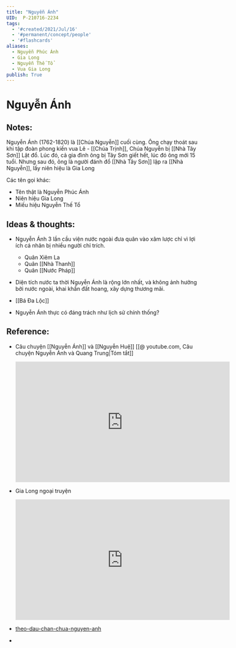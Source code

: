 ```yaml
---
title: "Nguyễn Ánh"
UID:  P-210716-2234
tags:
  - '#created/2021/Jul/16'
  - '#permanent/concept/people'
  - '#flashcards'
aliases: 
  - Nguyễn Phúc Ánh
  - Gia Long
  - Nguyễn Thế Tổ
  - Vua Gia Long
publish: True
---
```

# Nguyễn Ánh

## Notes:
Nguyễn Ánh (1762-1820) là [[Chúa Nguyễn]] cuối cùng. Ông chạy thoát sau khi tập đoàn phong kiến vua Lê - [[Chúa Trịnh]], Chúa Nguyễn bị [[Nhà Tây Sơn]] Lật đổ. Lúc đó, cả gia đình ông bị Tây Sơn giết hết, lúc đó ông mới 15 tuổi. Nhưng sau đó, ông là người đánh đổ [[Nhà Tây Sơn]] lập ra [[Nhà Nguyễn]], lấy niên hiệu là Gia Long

Các tên gọi khác:

- Tên thật là Nguyễn Phúc Ánh
- Niên hiệu Gia Long
- Miếu hiệu Nguyễn Thế Tổ

## Ideas & thoughts:
- Nguyễn Ánh 3 lần cầu viện nước ngoài đưa quân vào xâm lược chỉ vì lợi ích cá nhân bị nhiều người chỉ trích.

	- Quân Xiêm La
	- Quân [[Nhà Thanh]]
	- Quân [[Nước Pháp]]

- Diện tích nước ta thời Nguyễn Ánh là rộng lớn nhất, và không ảnh hưởng bởi nước ngoài, khai khẩn đất hoang, xây dựng thương mãi.
- [[Bá Đa Lộc]]
- Nguyễn Ánh thực có đáng trách như lịch sử chính thống?

## Reference:
- Câu chuyện [[Nguyễn Ánh]] và [[Nguyễn Huệ]]
	[[@ youtube.com, Câu chuyện Nguyễn Ánh và Quang Trung|Tóm tắt]]
	
	<iframe width="560" height="315" src="https://www.youtube.com/embed/fb8yPH1K3AM" title="YouTube video player" frameborder="0" allow="accelerometer; autoplay; clipboard-write; encrypted-media; gyroscope; picture-in-picture" allowfullscreen></iframe>

- Gia Long ngoại truyện
	<iframe width="560" height="315" src="https://www.youtube.com/embed/tnq4NdRqr0o" title="YouTube video player" frameborder="0" allow="accelerometer; autoplay; clipboard-write; encrypted-media; gyroscope; picture-in-picture" allowfullscreen></iframe>

- [theo-dau-chan-chua-nguyen-anh](https://nghiencuulichsu.com/2014/09/29/theo-dau-chan-chua-nguyen-anh/)
- 